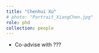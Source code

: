 ```yaml
---
title: "Chenhui Xu"
# photo: "Portrait_XiangChen.jpg"
role: phd
collection: people
---
```

- Co-advise with ???